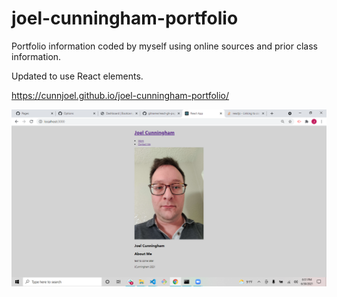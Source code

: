 # joel-cunningham-portfolio

Portfolio information coded by myself using online sources and prior class information.

Updated to use React elements.

https://cunnjoel.github.io/joel-cunningham-portfolio/

<img src="./screenshot.png" alt=sreenShot></img>